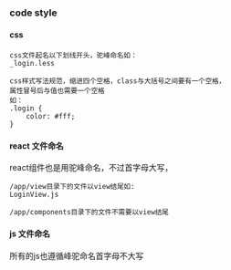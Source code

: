 

### code style


#### css

```
css文件起名以下划线开头，驼峰命名如：
_login.less

css样式写法规范，缩进四个空格，class与大括号之间要有一个空格，
属性冒号后与值也需要一个空格
如：
.login {
    color: #fff;
}

```

#### react 文件命名
react组件也是用驼峰命名，不过首字母大写，
```
/app/view目录下的文件以view结尾如:
LoginView.js

/app/components目录下的文件不需要以view结尾
```

#### js 文件命名

所有的js也遵循峰驼命名首字母不大写
